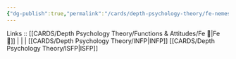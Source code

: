 ```yaml
---
{"dg-publish":true,"permalink":"/cards/depth-psychology-theory/fe-nemesis/","created":"2023-01-05T15:02:40.011+01:00","updated":"2023-04-08T10:59:03.987+02:00"}
---
```


Links :: [[CARDS/Depth Psychology Theory/Functions & Attitudes/Fe 💉\|Fe 💉]] |  |  | 
[[CARDS/Depth Psychology Theory/INFP\|INFP]]
[[CARDS/Depth Psychology Theory/ISFP\|ISFP]]
